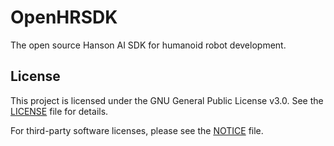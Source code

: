# OpenHRSDK
The open source Hanson AI SDK for humanoid robot development.

## License

This project is licensed under the GNU General Public License v3.0. See the [LICENSE](LICENSE) file for details.

For third-party software licenses, please see the [NOTICE](NOTICE) file.
